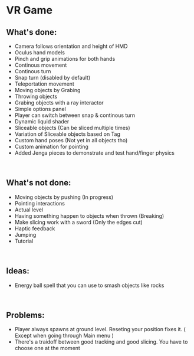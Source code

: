 <h1>VR Game</h1>

<h2>What's done:</h2> 
<ul>
<li> Camera follows orientation and height of HMD </li>
<li> Oculus hand models </li>
<li> Pinch and grip animations for both hands </li>
<li> Continous movement </li>
<li> Continous turn </li>
<li> Snap turn (disabled by default) </li>
<li> Teleportation movement </li>
<li> Moving objects by Grabing </li>
<li> Throwing objects </li>
<li> Grabing objects with a ray interactor </li>
<li> Simple options panel </li>
<li> Player can switch between snap & continous turn </li>
<li> Dynamic liquid shader </li>
<li> Sliceable objects (Can be sliced multiple times) </li>
<li> Variation of Sliceable objects based on Tag </li>
<li> Custom hand poses (Not yet in all objects tho) </li>
<li> Custom animation for pointing </li>
<li> Added Jenga pieces to demonstrate and test hand/finger physics </li>
</ul>
</br>

<h2>What's not done:</h2> 
<ul>
<li> Moving objects by pushing (In progress) </li>
<li> Pointing interactions </li>
<li> Actual level </li>
<li> Having something happen to objects when thrown (Breaking) </li>
<li> Make slicing work with a sword (Only the edges cut) </li>
<li> Haptic feedback </li>
<li> Jumping </li>
<li> Tutorial </li>
</ul>
</br>

<h2>Ideas:</h2> 
<ul>
<li> Energy ball spell that you can use to smash objects like rocks </li>
</ul>
</br>

<h2>Problems:</h2> 
<ul>
<li> Player always spawns at ground level. Reseting your position fixes it. (	Except when going through Main menu ) </li>
<li> There's a traidoff between good tracking and good slicing. You have to choose one at the moment </li>
</ul>
</br>
